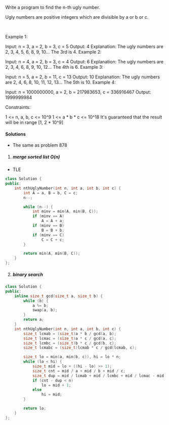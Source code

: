 Write a program to find the n-th ugly number.

Ugly numbers are positive integers which are divisible by a or b or c.

 

Example 1:

Input: n = 3, a = 2, b = 3, c = 5
Output: 4
Explanation: The ugly numbers are 2, 3, 4, 5, 6, 8, 9, 10... The 3rd is 4.
Example 2:

Input: n = 4, a = 2, b = 3, c = 4
Output: 6
Explanation: The ugly numbers are 2, 3, 4, 6, 8, 9, 10, 12... The 4th is 6.
Example 3:

Input: n = 5, a = 2, b = 11, c = 13
Output: 10
Explanation: The ugly numbers are 2, 4, 6, 8, 10, 11, 12, 13... The 5th is 10.
Example 4:

Input: n = 1000000000, a = 2, b = 217983653, c = 336916467
Output: 1999999984
 

Constraints:

1 <= n, a, b, c <= 10^9
1 <= a * b * c <= 10^18
It's guaranteed that the result will be in range [1, 2 * 10^9]

#### Solutions

- The same as problem 878

1. ##### merge sorted list O(n)

- TLE

```c++
class Solution {
public:
    int nthUglyNumber(int n, int a, int b, int c) {
        int A = a, B = b, C = c;
        n--;

        while (n--) {
            int minv = min(A, min(B, C));
            if (minv == A)
                A = A + a;
            if (minv == B)
                B = B + b;
            if (minv == C)
                C = C + c;
        }

        return min(A, min(B, C));
    }
};
```

2. ##### binary search

```c++
class Solution {
public:
    inline size_t gcd(size_t a, size_t b) {
        while (b) {
            a %= b;
            swap(a, b);
        }
        return a;
    }
    int nthUglyNumber(int n, int a, int b, int c) {
        size_t lcmab = (size_t)a * b / gcd(a, b);
        size_t lcmac = (size_t)a * c / gcd(a, c);
        size_t lcmbc = (size_t)b * c / gcd(b, c);
        size_t lcmabc = (size_t)lcmab * c / gcd(lcmab, c);

        size_t lo = min(a, min(b, c)), hi = lo * n;
        while (lo < hi) {
            size_t mid = lo + ((hi - lo) >> 1);
            size_t cnt = mid / a + mid / b + mid / c;
            size_t dup = mid / lcmab + mid / lcmbc + mid / lcmac - mid / lcmabc;
            if (cnt - dup < n)
                lo = mid + 1;
            else
                hi = mid;
        }

        return lo;
    }
};
```